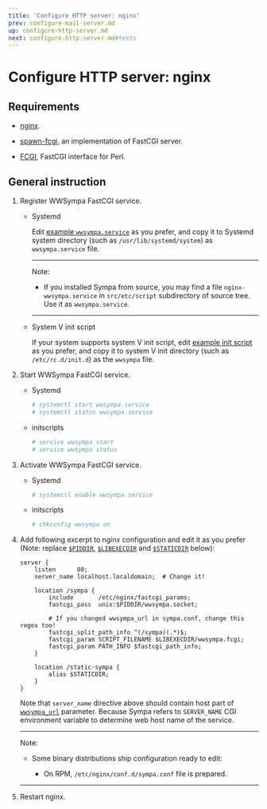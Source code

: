 ```yaml
---
title: 'Configure HTTP server: nginx'
prev: configure-mail-server.md
up: configure-http-server.md
next: configure-http-server.md#tests
---
```


Configure HTTP server: nginx
============================

Requirements
------------

  * [nginx](https://nginx.org/en/download.html).

  * [spawn-fcgi](https://redmine.lighttpd.net/projects/spawn-fcgi/wiki),
    an implementation of FastCGI server.

  * [FCGI](https://metacpan.org/release/FCGI), FastCGI interface for Perl.

General instruction
-------------------

  1. Register WWSympa FastCGI service.

       * Systemd

         Edit [example ``wwsympa.service``](../examples/systemd/wwsympa.service)
         as you prefer, and copy it to Systemd system directory
         (such as ``/usr/lib/systemd/system``) as ``wwsympa.service`` file.

         ----
         Note:

           * If you installed Sympa from source, you may find a file
             ``nginx-wwsympa.service`` in ``src/etc/script`` subdirectory of
             source tree.  Use it as ``wwsympa.service``.

         ----

       * System V init script

         If your system supports system V init script, edit
         [example init script](../examples/initscripts/wwsympa) as you prefer,
         and copy it to system V init directory (such as ``/etc/rc.d/init.d``)
         as the ``wwsympa`` file.

  2. Start WWSympa FastCGI service.

       * Systemd
         ```bash
         # systemctl start wwsympa.service
         # systemctl status wwsympa.service
         ```

       * initscripts
         ```bash
         # service wwsympa start
         # service wwsympa status
         ```

  3. Activate WWSympa FastCGI service.

       * Systemd
         ```bash
         # systemctl enable wwsympa.service
         ```

       * initscripts
         ```bash
         # chkconfig wwsympa on
         ```

  4. Add following excerpt to nginx configuration and edit it as you prefer
     (Note: replace [``$PIDDIR``](../layout.md#piddir),
     [``$LIBEXECDIR``](../layout.md#libexecdir) and
     [``$STATICDIR``](../layout.md#staticdir) below):
     ```
     server {
         listen      80;
         server_name localhost.localdomain;  # Change it!

         location /sympa {
             include       /etc/nginx/fastcgi_params;
             fastcgi_pass  unix:$PIDDIR/wwsympa.socket;

             # If you changed wwsympa_url in sympa.conf, change this regex too!
             fastcgi_split_path_info ^(/sympa)(.*)$;
             fastcgi_param SCRIPT_FILENAME $LIBEXECDIR/wwsympa.fcgi;
             fastcgi_param PATH_INFO $fastcgi_path_info;
         }

         location /static-sympa {
             alias $STATICDIR;
         }
     }
     ```

     Note that ``server_name`` directive above should contain host part of
     [``wwsympa_url``](../man/sympa.conf.5.md#wwsympa_url) parameter.  Because
     Sympa refers to ``SERVER_NAME`` CGI environment variable to determine
     web host name of the service.

     ----
     Note:

       * Some binary distributions ship configuration ready to edit:

           - On RPM, ``/etc/nginx/conf.d/sympa.conf`` file is prepared.

     ----

  5. Restart nginx.

